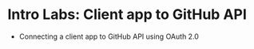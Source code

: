 # Intro Labs: Client app to GitHub API

* Connecting a client app to GitHub API using OAuth 2.0








